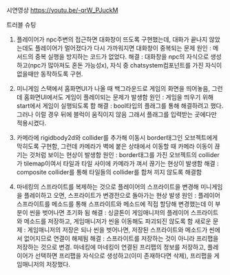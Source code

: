 시연영상
https://youtu.be/-qrW_PJuckM

트러블 슈팅
1. 플레이어가 npc주변의 접근하면 대화창이 뜨도록 구현했는데, 대화가 끝나지 않았는데도 플레이어가 멀어졌다가 다시 가까워지면 대화창이 중복되는 문제
    원인 : 메서드의 중복 실행을 방지하는 코드가 없었다.
    해결 : 대화창을 npc의 자식으로 생성하고(npc가 많아져도 혼돈 가능성x), 자식 중 chatsystem컴포넌트를 가진 자식이 없을때만 동작하도록 구현.

  2. 미니게임 스택에서 홈화면UI가 나올 때 백그라운드로 게임의 화면을 띄어놓음, 그런데 홈화면UI에서도 게임이 플레이되는 문제가 발생함
    원인 : 게임을 띄우기 위해 start에서 게임이 실행되도록 함
    해결 : bool타입의 플래그를 통해 해결하려고 했다.
          그러나 이럴 경우 뒤에 블럭이 움직이지 않음
          그래서 플래그를 입력받는 곳에다만 적용시켰다.

  3. 카메라에 rigidbody2d와 collider를 추가해 이동시 border태그인 오브젝트에게 막히도록 구현함, 그런데 카메라가 벽에 붙은 상태에서 이동할 때 카메라 이동이 끊기는 것처럼 보이는 현상이 발생함
    원인 : border태그를 가진 오브젝트의 collider가 tilemap이여서 타일과 타일 사이에 카메라가 껴서 끊기는 현상이 발생함
    해결 : composite collider를 통해 타일들의 collider를 합쳐 끼지 않도록 해결함

  4. 마네킹의 스프라이트를 복제하는 것으로 플레이어의 스프라이트을 변경해 미니게임을 플레이하고 오면, 스프라이트가 변경전으로 돌아가는 현상 발생
    원인 : 플레이어 스프라이트를 메소드를 통해 스프라이트와 메소드에 직접 할당해 변경했는데 이 부분이 씬을 벗어나면 초기화 됨
    해결 : 싱글톤이 게임매니저의 플레이어 스프라이트와 메소드를 저장하고, 게임매니저가 씬을 이동해도 파괴되진 않도록 함
    새로운 문제 : 게임매니저의 저장은 되나 씬을 벗어나면, 저장된 스프라이트와 메소드가 씬에서 없어지므로 연결이 해제됨
    해결 : 스프라이트를 저장하는 것이 아니라 프리팹을 저장하는 것으로 변경. 마네킹에 마네킹이 연결된 프리팹의 정보를 저장하고, 플레이어가 선택하면 프리팹을 자식으로 생성하고(이미 존재하다면 삭제), 프리팹을 게임매니저의 저장했다.
